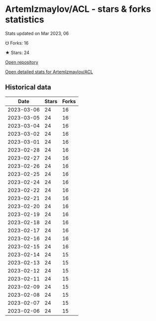 # ArtemIzmaylov/ACL - stars & forks statistics

Stats updated on Mar 2023, 06

☋ Forks: 16

★ Stars: 24

[Open repository](https://github.com/ArtemIzmaylov/ACL)

[Open detailed stats for ArtemIzmaylov/ACL](https://reviewgithub.com/rep/ArtemIzmaylov/ACL)

## Historical data
| Date | Stars | Forks |
|------|-------|-------|
| 2023-03-06 | 24 | 16 | 
| 2023-03-05 | 24 | 16 | 
| 2023-03-04 | 24 | 16 | 
| 2023-03-02 | 24 | 16 | 
| 2023-03-01 | 24 | 16 | 
| 2023-02-28 | 24 | 16 | 
| 2023-02-27 | 24 | 16 | 
| 2023-02-26 | 24 | 16 | 
| 2023-02-25 | 24 | 16 | 
| 2023-02-24 | 24 | 16 | 
| 2023-02-22 | 24 | 16 | 
| 2023-02-21 | 24 | 16 | 
| 2023-02-20 | 24 | 16 | 
| 2023-02-19 | 24 | 16 | 
| 2023-02-18 | 24 | 16 | 
| 2023-02-17 | 24 | 16 | 
| 2023-02-16 | 24 | 16 | 
| 2023-02-15 | 24 | 16 | 
| 2023-02-14 | 24 | 15 | 
| 2023-02-13 | 24 | 15 | 
| 2023-02-12 | 24 | 15 | 
| 2023-02-11 | 24 | 15 | 
| 2023-02-09 | 24 | 15 | 
| 2023-02-08 | 24 | 15 | 
| 2023-02-07 | 24 | 15 | 
| 2023-02-06 | 24 | 15 | 


